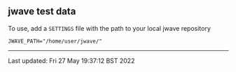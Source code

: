 ## jwave test data

To use, add a `SETTINGS` file with the path to your local jwave repository

```
JWAVE_PATH="/home/user/jwave/"
```

---

Last updated: Fri 27 May 19:37:12 BST 2022
